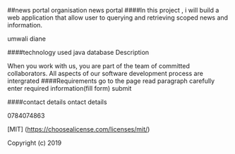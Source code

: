 ##news portal
organisation news portal
####In this project , i will build a web application that allow user to querying and retrieving scoped news and information. 

umwali diane

####technology used
java
database
Description


When you work with us, you are part of the team of committed collaborators. All aspects of our software development process are intergrated 
####Requirements
go to the page read paragraph carefully enter required information(fill form) submit

####contact details
ontact details 

0784074863

[MIT] (https://choosealicense.com/licenses/mit/) 


Copyright (c) 2019